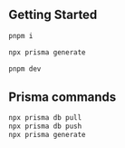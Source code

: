 ## Getting Started

```bash
pnpm i

npx prisma generate

pnpm dev
```

## Prisma commands

```bash
npx prisma db pull
npx prisma db push
npx prisma generate
```
